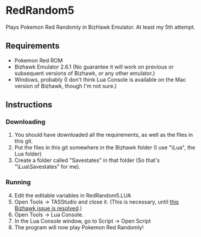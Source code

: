 # RedRandom5
Plays Pokemon Red Randomly in BizHawk Emulator. At least my 5th attempt.

## Requirements
- Pokemon Red ROM
- Bizhawk Emulator 2.6.1 (No guarantee it will work on previous or subsequent versions of Bizhawk, or any other emulator.)
- Windows, probably (I don't think Lua Console is available on the Mac version of Bizhawk, though I'm not sure.)

## Instructions
### Downloading
1. You should have downloaded all the requirements, as well as the files in this git.
2. Put the files in this git somewhere in the Bizhawk folder (I use "\Lua", the Lua folder)
3. Create a folder called "Savestates" in that folder (So that's "\Lua\Savestates" for me).
### Running
4. Edit the editable variables in RedRandom5.LUA
5. Open Tools -> TASStudio and close it. (This is necessary, until [this Bizhawk issue is resolved](https://github.com/TASVideos/BizHawk/issues/2525).)
6. Open Tools -> Lua Console.
7. In the Lua Console window, go to Script -> Open Script
8. The program will now play Pokemon Red Randomly!
